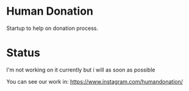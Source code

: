 # Human Donation

Startup to help on donation process.

# Status

I'm not working on it currently but i will as soon as possible

You can see our work in: https://www.instagram.com/humandonation/ 
